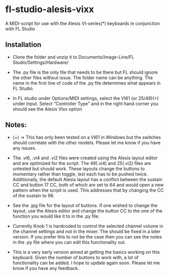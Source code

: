 # fl-studio-alesis-vixx

A MIDI-script for use with the Alesis VI-series(*) keyboards in conjunction with FL Studio

## Installation

- Clone the folder and unzip it to Documents/Image-Line/FL Studio/Settings/Hardware/

- The .py file is the only file that needs to be there but FL should ignore the other files without issue. The folder name can be anything. The name in the first line of code of the .py file determines what appears in FL Studio.

- In FL studio under Options/MIDI settings, select the VI61 (or 25/49)(+) under Input. Select "Controller Type" and in the right hand corner you should see the Alesis VIxx option

## Notes:

- (+) -> This has only been tested on a VI61 in Windows but the switches should correlate with the other models. Please let me know if you have any issues.

- The .vi6, .vi4 and .vi2 files were created using the Alesis layout editor and are optimized for the script. The 49(.vi4) and 25(.vi2) files are untested but should work. These layouts change the buttons to momentary rather than toggle, lest each has to be pushed twice. Additionally, the default Alesis layout has a conflict between the sustain CC and button 17 CC, both of which are set to 64 and would open a new pattern when the scrpit is used. This addresses that by changing the CC of the sustain to 96.

- See the .jpg file for the layout of buttons. If one wished to change the layout, use the Alesis editor and change the button CC to the one of the function you would like it to in the .py file.

- Currently Knob 1 is hardcoded to control the selected channel volume in the channel settings and not in the mixer. The should be fixed in a later version. If you prefer this to not be the case then you can see the notes in the .py file where you can edit this functionality out.

- This is a very early version aimed at getting the basics working on this keyboard. Given the number of buttons to work with, a lot of functionality can be added. I hope to update again soon. Please let me know if you have any feedback.




